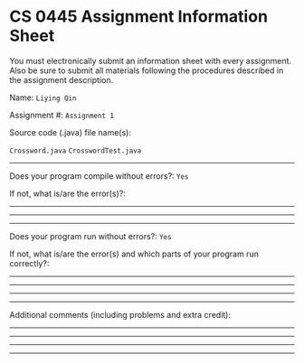 # CS 0445 Assignment Information Sheet

You must electronically submit an information sheet with
every assignment. Also be sure to submit all materials
following the procedures described in the assignment
description.

Name: `Liying Qin`

Assignment #: `Assignment 1`

Source code (.java) file name(s):

`Crossword.java`  `CrosswordTest.java`

_________________________________________________________

Does your program compile without errors?: `Yes`

If not, what is/are the error(s)?:

_________________________________________________________

_________________________________________________________

_________________________________________________________

Does your program run without errors?: `Yes`

If not, what is/are the error(s) and which parts of your
program run correctly?:

_________________________________________________________

_________________________________________________________

_________________________________________________________

_________________________________________________________


Additional comments (including problems and extra credit):
_________________________________________________________

_________________________________________________________

_________________________________________________________

_________________________________________________________
